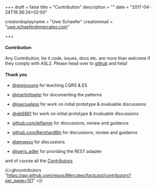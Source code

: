 +++
draft = false
title = "Contribution"
description = ""
date = "2017-04-24T18:36:24+02:00"

creatordisplayname = "Uwe Schaefer"
creatoremail = "uwe.schaefer@mercateo.com"


+++

#### Contribution

Any Contribution, be it code, issues, docs etc. are more than welcome if they comply with ASL2. Please head over to [github](https://github.com/uweschaefer/factcast) and help! 

#### Thank you

* [@gregyoung](https://twitter.com/gregyoung) for teaching CQRS & ES
* [@martinfowler](https://twitter.com/martinfowler) for documenting the patterns

* [@joeclueless](https://twitter.com/joeclueless) for work on initial prototype & invaluable discussions 
* [@gb6881](https://twitter.com/gb6881) for work on initial prototype & invaluable discussions
* [github.com/leflamm](https://github.com/leflamm) for discussions, review and guidance
* [github.com/BernhardBln](https://github.com/BernhardBln) for discussions, review and guidance
* [@emwexx](https://twitter.com/emwexx) for discussions
* [@joerg_adler](https://twitter.com/joerg_adler) for providing the REST adapter


and of course all the [Contributors](https://github.com/uweschaefer/factcast/graphs/contributors) 

{{<ghcontributors
"https://api.github.com/repos/Mercateo/factcast/contributors?per_page=101" >}}